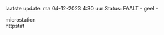 laatste update: 
ma 04-12-2023  4:30   uur 
Status: FAALT - geel - 
<div class="service R">microstation</div><div class="service G">httpstat</div>